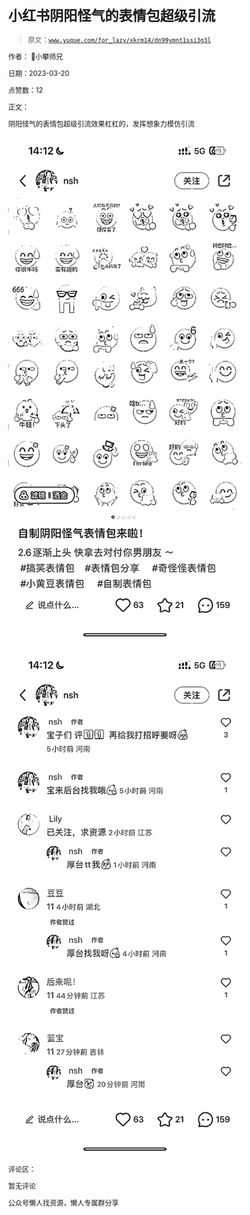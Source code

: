 # 小红书阴阳怪气的表情包超级引流

> 原文：[`www.yuque.com/for_lazy/xkrm14/dn99ymnt1ssi3g3l`](https://www.yuque.com/for_lazy/xkrm14/dn99ymnt1ssi3g3l)



作者： 📌小攀师兄



日期：2023-03-20



点赞数：12

<ne-card data-card-name="hr" data-card-type="block" id="DlYuq" data-event-boundary="card">

正文：



阴阳怪气的表情包超级引流效果杠杠的，发挥想象力模仿引流



<ne-card data-card-name="image" data-card-type="inline" id="CjQ4f" data-event-boundary="card">![](img/5abe9b98c23a21b0086d82f62c01a27c.png)</ne-card>



<ne-card data-card-name="image" data-card-type="inline" id="GF3AE" data-event-boundary="card">![](img/534afd0d0ccb39b0aaef076caef705fe.png)</ne-card>

<ne-card data-card-name="hr" data-card-type="block" id="hiX5u" data-event-boundary="card">

评论区：



暂无评论

<ne-card data-card-name="hr" data-card-type="block" id="lYXz6" data-event-boundary="card">

公众号懒人找资源，懒人专属群分享

</ne-card></ne-card></ne-card>